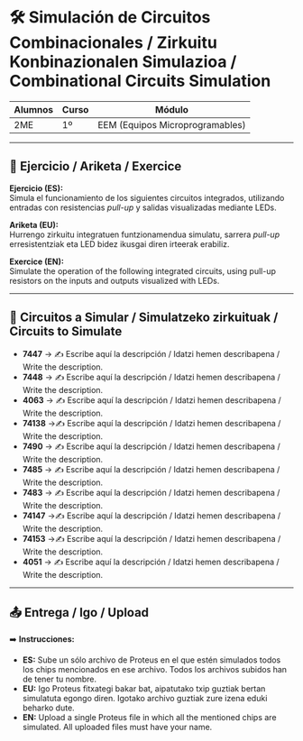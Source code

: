 # 🛠️ Simulación de Circuitos Combinacionales / Zirkuitu Konbinazionalen Simulazioa / Combinational Circuits Simulation 

| **Alumnos** | **Curso** | **Módulo** |
|-------------|-----------|------------|
| 2ME         | 1º        | EEM (Equipos Microprogramables) |

---

## 📌 Ejercicio / Ariketa / Exercice

**Ejercicio (ES):**  
Simula el funcionamiento de los siguientes circuitos integrados, utilizando entradas con resistencias *pull-up* y salidas visualizadas mediante LEDs.  

**Ariketa (EU):**  
Hurrengo zirkuitu integratuen funtzionamendua simulatu, sarrera *pull-up* erresistentziak eta LED bidez ikusgai diren irteerak erabiliz.  

**Exercice (EN):**  
Simulate the operation of the following integrated circuits, using pull-up resistors on the inputs and outputs visualized with LEDs.  

---

## 🔲 Circuitos a Simular / Simulatzeko zirkuituak / Circuits to Simulate

- **7447** → ✍️ Escribe aquí la descripción / Idatzi hemen describapena / Write the description. 
- **7448** → ✍️ Escribe aquí la descripción / Idatzi hemen describapena / Write the description. 
- **4063** → ✍️ Escribe aquí la descripción / Idatzi hemen describapena / Write the description. 
- **74138** →✍️ Escribe aquí la descripción / Idatzi hemen describapena / Write the description. 
- **7490** → ✍️ Escribe aquí la descripción / Idatzi hemen describapena / Write the description.  
- **7485** → ✍️ Escribe aquí la descripción / Idatzi hemen describapena / Write the description.  
- **7483** → ✍️ Escribe aquí la descripción / Idatzi hemen describapena / Write the description. 
- **74147** →✍️ Escribe aquí la descripción / Idatzi hemen describapena / Write the description. 
- **74153** →✍️ Escribe aquí la descripción / Idatzi hemen describapena / Write the description. 
- **4051** → ✍️ Escribe aquí la descripción / Idatzi hemen describapena / Write the description. 

---

## 📤 Entrega / Igo / Upload  

➡️ **Instrucciones:**  

- **ES:** Sube un sólo archivo de Proteus en el que estén simulados todos los chips mencionados en ese archivo. Todos los archivos subidos han de tener tu nombre. 
- **EU:** Igo Proteus fitxategi bakar bat, aipatutako txip guztiak bertan simulatuta egongo diren. Igotako archivo guztiak zure izena eduki beharko dute.
- **EN:** Upload a single Proteus file in which all the mentioned chips are simulated. All uploaded files must have your name.


